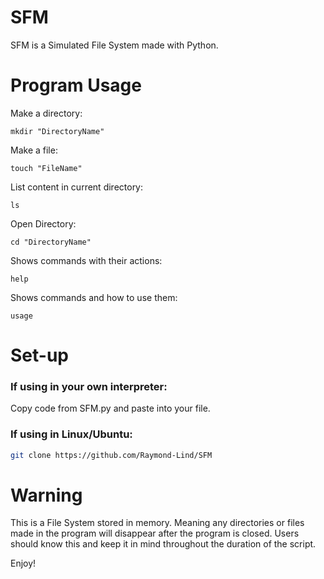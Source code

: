 # SFM
SFM is a Simulated File System made with Python.

# Program Usage
Make a directory:
```
mkdir "DirectoryName"
```
Make a file:
```
touch "FileName"
```
List content in current directory:
```
ls
```
Open Directory:
```
cd "DirectoryName"
```
Shows commands with their actions:
```
help
```
Shows commands and how to use them:
```
usage
```

# Set-up

### If using in your own interpreter:
Copy code from SFM.py and paste into your file.

### If using in Linux/Ubuntu:

```bash
git clone https://github.com/Raymond-Lind/SFM
```
# Warning

This is a File System stored in memory. Meaning any directories or files made in the program will disappear after the program is closed.
Users should know this and keep it in mind throughout the duration of the script.


Enjoy!
